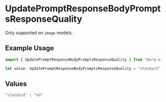 # UpdatePromptResponseBodyPromptsResponseQuality

Only supported on `image` models.

## Example Usage

```typescript
import { UpdatePromptResponseBodyPromptsResponseQuality } from "@orq-ai/node/models/operations";

let value: UpdatePromptResponseBodyPromptsResponseQuality = "standard";
```

## Values

```typescript
"standard" | "hd"
```